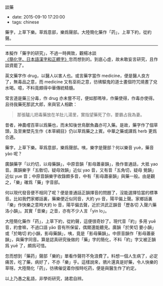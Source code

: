 談藥

- date: 2015-09-10 17:20:00
- tags: chinese

藥字，上草下樂。草爲意部，樂爲聲部。大陸簡化藥作「药」，上草下約，從約聲。

-----

本擬作「藥字的研究」，不過一時興致，觀楊冰談[《簡化字、日本語漢字和正體字》][1]忽而想到的。到底心虛，故未敢妄言研究，且作談資罷了。

英文藥字作 drug，以醫人以害人也。或言藥字當作 medicine，便是醫人良方了，無毒品之意，而 medicine 又有巫術之意，彷彿驅鬼的道士畫個符咒燒晝了兌水喝。噫，不料竟頗得中華傳統精髓。

常言道是藥三分毒，作 drug 亦未嘗不可，便如那嗎啡，作藥使得，作毒亦使得。且待我藥死那武大郎，來與官人相歡：

> 那張驢儿把毒藥放在羊肚儿湯里，實指望藥死了你，要霸占我為妻。

昔者，神農嚐百草以爲藥也，而未知後世鳥獸魚蟲亦可入藥。是故，藥字作了個草頭，及至東壁先生作《本草綱目》仍以草爲藥之上賓。中華之藥或譯爲 herb 更爲合適。

藥字，上草下樂。草爲意部，樂爲聲部。咦，樂字是聲部？何以樂音 yuè，藥音 yào 呢？

廣韻藥字「以灼切，以母藥韻」，中原音韻「影母蕭豪韻」，換作普通話，大抵 yao 音。廣韻樂字「五敎切，疑母效韻」近似 yao 音，又有音「五角切，疑母 覺韻」近似 yue 音；中原音韻樂字收錄頗多音，中有「影母蕭豪韻」與藥一般。由是觀之，「樂」確爲「藥」字音部。

何以現代發音便不相同了呢？便是普通話正韻擇音的問題了，沒能選擇恰當的標準音。比如我們家鄉話裏，藥樂便近似同音，大約 yo 音，陽平偏上聲。家鄉話裏「樂」作快樂之意時大約 lo 音，陽平偏去聲，近於洪武正韻音「歷各切 入聲六藥 洛小韻」。其實「音樂」之音，亦有不少人言「yin lo」。

大陸簡化藥作「药」，上草下約，從約聲，這便很奇妙了。現代音「約」多用 yuē 音，約會嘛，不過口語 yāo 音有所保留，偶爾還能聽見。廣韻「於笑切 要小韻」或「於略切 約小韻，影母藥韻」，咦，竟是「影母藥韻」。中原音韻作「影母蕭豪韻」，與藥字同音。算是認真研究後做的「藥」字的簡化，不料「約」字又被正韻爲 yuē 了，頗爲可惜。

忽而想到「藥药」聲部「樂約」單看作聲符不免浪費了。料想一個人生病了，必定痛苦，吃了藥，病好了，不亦「樂」乎。這樣說來，鴉片還真是好藥，令人快樂的草呀。大陸簡化「药」，彷彿催促着你按時吃药，便是與醫生作了約定。

以上乃愚之亂語，非學術研究，諸君自辨。

[1]: http://blog.josui.me/2015-09-03-the-battle-between-traditional-chinese-and-simplified-chinese/
